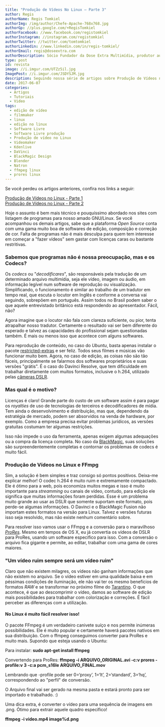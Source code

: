 ```yaml
---
title: "Produção de Vídeos No Linux – Parte 3"
author: Regis
authorName: Regis Tomkiel
authorImg: /img/author/Chefe-Apache-768x768.jpg
authorGp: //plus.google.com/+RegisTomkiel
authorFacebook: //www.facebook.com/registomkiel
authorInstagram: //instagram.com/registomkiel
authorTwitter: //twitter.com/tomtomkiel
authorLinkedin: //www.linkedin.com/in/regis-tomkiel/
authorEmail: regis@doseextra.com
authorDescription: Sócio Fundador da Dose Extra Multimídia, produtor audiovisual, desenvolvedor web, podcaster, escritor e quando sobra tempo, coleciona videogames e filmes independentes.
type: post
id: revista
image: //i.imgur.com/UTZz5il.jpg
ImagePost: //i.imgur.com/JSDYSJM.jpg
description: Seguindo nossa série de artigos sobre Produção de Vídeos no Linux, hoje vamos falar sobre os famigerados e problemáticos "codecs"! Codecs e ProRes no Linux.
date: 2017-06-07
categories:
  - Artigos
  - Tutoriais
  - Video
tags:
  - edição de vídeo
  - filmmaker
  - linux
  - edição no linux
  - Software Livre
  - Software Livre produção
  - Produção de vídeo no Linux
  - Videomaker
  - Kdenlive
  - DaVinci
  - BlackMagic Design
  - Blender
  - Natron
  - ffmpeg linux
  - prores linux
---
```

Se você perdeu os artigos anteriores, confira nos links a seguir:

<a href="//blog.doseextra.com/producao-de-videos-no-linux-parte-1/" target="_blank" rel="noopener noreferrer">Produção de Vídeos no Linux - Parte 1</a><br>
<a href="//blog.doseextra.com/producao-de-videos-no-linux-parte-2/" target="_blank" rel="noopener noreferrer">Produção de Vídeos no Linux - Parte 2</a>

Hoje o assunto é bem mais técnico e pouquíssimo abordado nos sites com listagem de programas para nosso amado GNU/Linux. Se você acompanhou os demais artigos, sabe que a plataforma <em>Open Source</em> conta com uma gama muito boa de softwares de edição, composição e correção de cor. Falta de programas não é mais desculpa para quem tem interesse em começar a "fazer vídeos" sem gastar com licenças caras ou bastante restritivas.
<h3>Sabemos que programas não é nossa preocupação, mas e os Codecs?</h3>
Os <em>codecs</em> ou "<em>decodificares</em>", são responsáveis pela tradução de um determinado arquivo multimídia, seja ele vídeo, imagem ou áudio, em informação legível num software de reprodução ou visualização. Simplificando, o funcionamento é similar ao trabalho de um tradutor em tempo real, que escuta o locutor em Inglês e conforme a conversa vai seguindo, sobrepõem em português. Assim todos no Brasil podem saber o que aquele entrevistado britânico está respondendo ao apresentador. Fácil, não?

Agora imagine que o locutor não fala com clareza suficiente, ou pior, tenta atrapalhar nosso tradutor. Certamente o resultado vai ser bem diferente do esperado e talvez as capacidades do profissional sejam questionadas também. É mais ou menos isso que acontece com alguns softwares.

Para reprodução de conteúdo, no caso do <em>Ubuntu</em>, basta apenas instalar o pacote <a href="http://www.diolinux.com.br/2016/04/7-coisas-para-fazer-depois-de-instalar-o-ubuntu-1604-lts.html" target="_blank" rel="noopener noreferrer">restricted-extras</a> e ser feliz. Todos seus filmes e músicas vão funcionar muito bem. Agora, no caso de edição, as coisas não são tão fáceis, principalmente se falarmos dos softwares proprietários e suas versões "grátis". É o caso do Davinci Resolve, que tem dificuldade em trabalhar diretamente com muitos formatos, inclusive o h.264, utilizado pelas <a href="https://www.tecmundo.com.br/infografico/8932-como-funcionam-as-cameras-digitais-compacta-e-dslr.htm" target="_blank" rel="noopener noreferrer">câmeras DSLR</a>.
<h3>Mas qual é o motivo?</h3>
Licenças é claro! Grande parte do custo de um software assim é para pagar os <em>royalties</em> de uso de tecnologias de terceiros e decodificadores de mídia. Tem ainda o desenvolvimento e distribuição, mas que, dependendo da estratégia de mercado, podem ser absorvidos na venda de hardware, por exemplo. Como a empresa precisa evitar problemas jurídicos, as versões gratuitas costumam ter algumas restrições.

Isso não impede o uso da ferramenta, apenas exigem algumas adequações ou a compra da licença completa. No caso da <a href="https://www.blackmagicdesign.com/br" target="_blank" rel="noopener noreferrer">BlackMagic</a>, suas soluções são surpreendentemente completas e contornar os problemas de codecs é muito fácil.
<h3>Produção de Vídeos no Linux e FFmpg</h3>
Sim, a solução é bem simples e traz consigo só pontos positivos. Deixa-me explicar melhor!
O codec h.264 é muito ruim e extremamente compactado. Ele é ótimo para a web, pois economiza muitos megas e isso é muito importante para <em>streamming</em> ou canais de vídeo, contudo, para edição ele significa que muitas informações foram perdidas. Esse é um problema muito grande ao usar as DSLR que somente suportam este formato, pois perde-se algumas informações.
O Davinci e o BlackMagic Fusion não importam estes formatos na versão para Linux. Talvez e versões futuras isso seja resolvido, mas não existe nenhum comentário sobre.

Para resolver isso vamos usar o FFmpg e a conversão para o maravilhoso <a href="https://pt.wikipedia.org/wiki/Apple_ProRes" target="_blank" rel="noopener noreferrer"><em>ProRes</em></a>.
Mesmo em tempos de OS X, eu já convertia os vídeos de DSLR para ProRes, usando um software especifico para isso. Com a conversão o arquivo fica gigante e permite, ao editar, trabalhar com uma gama de cores maiores.
<h3>"Um vídeo ruim sempre será um vídeo ruim"</h3>
Claro que não existem milagres, os vídeos não ganham informações que não existem no arquivo. Se o vídeo estiver em uma qualidade baixa e em péssimas condições de iluminação, ele não vai ter os mesmo benefícios de formatos <em>RAW</em> e se transformar no próximo filme do <a href="http://gq.globo.com/Cultura/noticia/2016/09/20-filmes-de-quentin-tarantino-que-voce-precisa-assistir.html" target="_blank" rel="noopener noreferrer">Tarantino</a>. O que acontece, é que ao descomprimir o vídeo, damos ao software de edição mais possibilidades para trabalhar com colorização e correções. É fácil perceber as diferenças com a utilização.
<h4>No Linux é muito fácil resolver isso!</h4>
O pacote FFmpeg é um verdadeiro canivete suíço e nos permite inúmeras possibilidades. Ele é muito popular e certamente haverá pacotes nativos em sua distribuição. Com o ffmpeg conseguimos converter para ProRes e muito mais.
Supondo que esteja usando o Ubuntu:

Para instalar:
<strong>sudo apt-get install ffmpeg</strong>

Convertendo para ProRes:
<strong>ffmpeg -i ARQUIVO_ORIGINAL.avi -c:v prores -profile:v 3 -c:a pcm_s16le ARQUIVO_FINAL.mov</strong>

Lembrando que -profile pode ser 0=‘proxy’, 1=‘lt’, 2=‘standard’, 3=‘hq’, correspondendo ao "perfil" de conversão.

O Arquivo final vai ser gerado na mesma pasta e estará pronto para ser importado e trabalhado. :)

Uma dica extra, é converter o vídeo para uma sequência de imagens em .png. Ótimo para extrair aquele quadro especifico!

<strong>ffmpeg -i video.mp4 image%d.png</strong>
